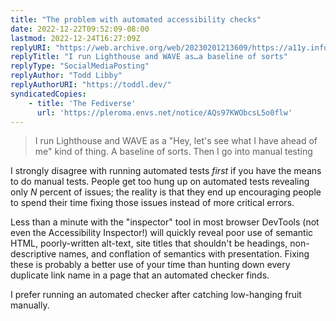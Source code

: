 ```yaml
---
title: "The problem with automated accessibility checks"
date: 2022-12-22T09:52:09-08:00
lastmod: 2022-12-24T16:27:09Z
replyURI: "https://web.archive.org/web/20230201213609/https://a11y.info/@todd/109552097339472503"
replyTitle: "I run Lighthouse and WAVE as…a baseline of sorts"
replyType: "SocialMediaPosting"
replyAuthor: "Todd Libby"
replyAuthorURI: "https://toddl.dev/"
syndicatedCopies:
    - title: 'The Fediverse'
      url: 'https://pleroma.envs.net/notice/AQs97KWObcsL5o0flw'
---
```


> I run Lighthouse and WAVE as a "Hey, let's see what I have ahead of me" kind of thing. A baseline of sorts. Then I go into manual testing 

I strongly disagree with running automated tests *first* if you have the means to do manual tests. People get too hung up on automated tests revealing only <var>N</var> percent of issues; the reality is that they end up encouraging people to spend their time fixing those issues instead of more critical errors.

Less than a minute with the "inspector" tool in most browser DevTools (not even the Accessibility Inspector!) will quickly reveal poor use of semantic HTML, poorly-written alt-text, site titles that shouldn't be headings, non-descriptive names, and conflation of semantics with presentation. Fixing these is probably a better use of your time than hunting down every duplicate link name in a page that an automated checker finds.

I prefer running an automated checker after catching low-hanging fruit manually.
